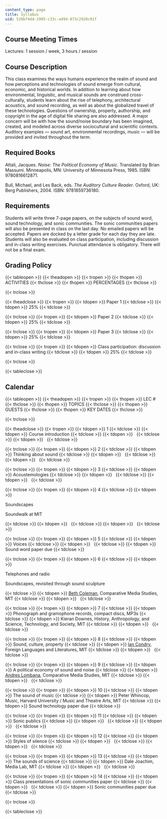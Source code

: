 ```yaml
---
content_type: page
title: Syllabus
uid: 520bf4dd-2995-c33c-a494-873c2920c91f
---
```


Course Meeting Times
--------------------

Lectures: 1 session / week, 3 hours / session

Course Description
------------------

This class examines the ways humans experience the realm of sound and how perceptions and technologies of sound emerge from cultural, economic, and historical worlds. In addition to learning about how environmental, linguistic, and musical sounds are construed cross-culturally, students learn about the rise of telephony, architectural acoustics, and sound recording, as well as about the globalized travel of these technologies. Questions of ownership, property, authorship, and copyright in the age of digital file sharing are also addressed. A major concern will be with how the sound/noise boundary has been imagined, created, and modeled across diverse sociocultural and scientific contexts. Auditory examples — sound art, environmental recordings, music — will be provided and invited throughout the term.

Required Books
--------------

Attali, Jacques. _Noise: The Political Economy of Music_. Translated by Brian Massumi. Minneapolis, MN: University of Minnesota Press, 1985. ISBN: 9780816612871.

Bull, Michael, and Les Back, eds. _The Auditory Culture Reader_. Oxford, UK: Berg Publishers, 2004. ISBN: 9781859736180.

Requirements
------------

Students will write three 7-page papers, on the subjects of sound word, sound technology, and sonic communities. The sonic communities papers will also be presented in class on the last day. No emailed papers will be accepted. Papers are docked by a letter grade for each day they are late. Students will also be evaluated on class participation, including discussion and in-class writing exercises. Punctual attendance is obligatory. There will not be a final exam.

Grading Policy
--------------

{{< tableopen >}}
{{< theadopen >}}
{{< tropen >}}
{{< thopen >}}
ACTIVITIES
{{< thclose >}}
{{< thopen >}}
PERCENTAGES
{{< thclose >}}

{{< trclose >}}

{{< theadclose >}}
{{< tropen >}}
{{< tdopen >}}
Paper 1
{{< tdclose >}}
{{< tdopen >}}
25%
{{< tdclose >}}

{{< trclose >}}
{{< tropen >}}
{{< tdopen >}}
Paper 2
{{< tdclose >}}
{{< tdopen >}}
25%
{{< tdclose >}}

{{< trclose >}}
{{< tropen >}}
{{< tdopen >}}
Paper 3
{{< tdclose >}}
{{< tdopen >}}
25%
{{< tdclose >}}

{{< trclose >}}
{{< tropen >}}
{{< tdopen >}}
Class participation: discussion and in-class writing
{{< tdclose >}}
{{< tdopen >}}
25%
{{< tdclose >}}

{{< trclose >}}

{{< tableclose >}}

Calendar
--------

{{< tableopen >}}
{{< theadopen >}}
{{< tropen >}}
{{< thopen >}}
LEC #
{{< thclose >}}
{{< thopen >}}
TOPICS
{{< thclose >}}
{{< thopen >}}
GUESTS
{{< thclose >}}
{{< thopen >}}
KEY DATES
{{< thclose >}}

{{< trclose >}}

{{< theadclose >}}
{{< tropen >}}
{{< tdopen >}}
1
{{< tdclose >}}
{{< tdopen >}}
Course introduction
{{< tdclose >}}
{{< tdopen >}}
 
{{< tdclose >}}
{{< tdopen >}}
 
{{< tdclose >}}

{{< trclose >}}
{{< tropen >}}
{{< tdopen >}}
2
{{< tdclose >}}
{{< tdopen >}}
Thinking about sound
{{< tdclose >}}
{{< tdopen >}}
 
{{< tdclose >}}
{{< tdopen >}}
 
{{< tdclose >}}

{{< trclose >}}
{{< tropen >}}
{{< tdopen >}}
3
{{< tdclose >}}
{{< tdopen >}}
Acoustemologies
{{< tdclose >}}
{{< tdopen >}}
 
{{< tdclose >}}
{{< tdopen >}}
 
{{< tdclose >}}

{{< trclose >}}
{{< tropen >}}
{{< tdopen >}}
4
{{< tdclose >}}
{{< tdopen >}}


Soundscapes

Soundwalk at MIT


{{< tdclose >}}
{{< tdopen >}}
 
{{< tdclose >}}
{{< tdopen >}}
 
{{< tdclose >}}

{{< trclose >}}
{{< tropen >}}
{{< tdopen >}}
5
{{< tdclose >}}
{{< tdopen >}}
Voices
{{< tdclose >}}
{{< tdopen >}}
 
{{< tdclose >}}
{{< tdopen >}}
Sound word paper due
{{< tdclose >}}

{{< trclose >}}
{{< tropen >}}
{{< tdopen >}}
6
{{< tdclose >}}
{{< tdopen >}}


Telephones and radio

Soundscapes, revisited through sound sculpture


{{< tdclose >}}
{{< tdopen >}}
[Beth Coleman](http://cms.mit.edu/people/bcoleman/), Comparative Media Studies, MIT
{{< tdclose >}}
{{< tdopen >}}
 
{{< tdclose >}}

{{< trclose >}}
{{< tropen >}}
{{< tdopen >}}
7
{{< tdclose >}}
{{< tdopen >}}
Phonograph and gramophone records, compact discs, MP3s
{{< tdclose >}}
{{< tdopen >}}
Kieran Downes, History, Anthropology, and Science, Technology, and Society, MIT
{{< tdclose >}}
{{< tdopen >}}
 
{{< tdclose >}}

{{< trclose >}}
{{< tropen >}}
{{< tdopen >}}
8
{{< tdclose >}}
{{< tdopen >}}
Sound, culture, property
{{< tdclose >}}
{{< tdopen >}}
[Ian Condry](https://anthropology.mit.edu/people/faculty/ian-condry), Foreign Languages and Literatures, MIT
{{< tdclose >}}
{{< tdopen >}}
 
{{< tdclose >}}

{{< trclose >}}
{{< tropen >}}
{{< tdopen >}}
9
{{< tdclose >}}
{{< tdopen >}}
A political economy of sound and noise
{{< tdclose >}}
{{< tdopen >}}
[Andres Lombana](http://www.andreslombana.net/), Comparative Media Studies, MIT
{{< tdclose >}}
{{< tdopen >}}
 
{{< tdclose >}}

{{< trclose >}}
{{< tropen >}}
{{< tdopen >}}
10
{{< tdclose >}}
{{< tdopen >}}
The sound of music
{{< tdclose >}}
{{< tdopen >}}
Peter Whincop, Music, Harvard University / Music and Theatre Arts, MIT
{{< tdclose >}}
{{< tdopen >}}
Sound technology paper due
{{< tdclose >}}

{{< trclose >}}
{{< tropen >}}
{{< tdopen >}}
11
{{< tdclose >}}
{{< tdopen >}}
Sonic publics
{{< tdclose >}}
{{< tdopen >}}
 
{{< tdclose >}}
{{< tdopen >}}
 
{{< tdclose >}}

{{< trclose >}}
{{< tropen >}}
{{< tdopen >}}
12
{{< tdclose >}}
{{< tdopen >}}
Styles of silence
{{< tdclose >}}
{{< tdopen >}}
 
{{< tdclose >}}
{{< tdopen >}}
 
{{< tdclose >}}

{{< trclose >}}
{{< tropen >}}
{{< tdopen >}}
13
{{< tdclose >}}
{{< tdopen >}}
The sounds of science
{{< tdclose >}}
{{< tdopen >}}
Dale Joachim, Media Lab, MIT
{{< tdclose >}}
{{< tdopen >}}
 
{{< tdclose >}}

{{< trclose >}}
{{< tropen >}}
{{< tdopen >}}
14
{{< tdclose >}}
{{< tdopen >}}
Class presentations of sonic communities paper
{{< tdclose >}}
{{< tdopen >}}
 
{{< tdclose >}}
{{< tdopen >}}
Sonic communities paper due
{{< tdclose >}}

{{< trclose >}}

{{< tableclose >}}